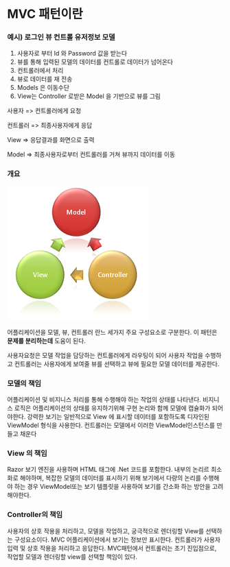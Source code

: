 # MVC 패턴이란

### 예시) 로그인 뷰 컨트롤 유저정보 모델

1. 사용자로 부터 Id 와 Password 값을 받는다
2. 뷰를 통해 입력된 모델의 데이터를 컨트롤로 데이터가 넘어온다
3. 컨트롤러에서 처리
4. 뷰로 데이터를 재 전송
5. Models 은 이동수단
6. View는 Controller 로받은 Model 을 기반으로 뷰를 그림

사용자 => 컨트롤러에게 요청

컨트롤러 => 최종사용자에게 응답

View => 응답결과를 화면으로 출력

Model => 최종사용자로부터 컨트롤러를 거쳐 뷰까지 데이터를 이동

### 개요

![1686278559688](image/1.2.MVC패턴/1686278559688.png)

어플리케이션을 모델, 뷰, 컨트롤러 란느 세가지 주요 구성요소로 구분한다. 이 패턴은 **문제를 분리하는데** 도움이 된다. 

사용자요청은 모델 작업을 담당하는 컨트롤러에게 라우팅이 되어 사용자 작업을 수행하고 컨트롤러는 사용자에게 보여줄 뷰를 선택하고 뷰에 필요한 모델 데이터를 제공한다.

### 모델의 책임

어플리케이션 및 비지니스 처리를 통해 수행해야 하는 작업의 상태를 나타낸다. 비지니스 로직은 어플리케이션의 상태를 유지하기위해 구현 논리와 함께 모델에 캡슐화가 되어야한다. 강력한 보기는 일반적으로 View 에 표시할 데이터를 포함하도록 디자인된 ViewModel 형식을 사용한다. 컨트롤러는 모델에서 이러한 ViewModel인스턴스를 만들고 채운다

### View 의 책임

Razor 보기 엔진을 사용하며 HTML 태그에 .Net 코드를 포함한다. 내부의 논리르 최소화로 해야하며, 복잡한 모델의 데이터를 표시하기 위해 보기에서 다량의 논리를 수행해야 하는 경우 ViewModel또는 보기 템플릿을 사용하여 보기를 간소화 하는 방안을 고려해야한다.

### Controller의 책임

사용자의 상호 작용을 처리하고, 모델을 작업하고, 궁극적으로 렌더링할 View를 선택하는 구성요소이다. MVC 어플리케이션에서 보기는 정보만 표시한다. 컨트롤러가 사용자 입력 및 상호 작용을 처리하고 응답한다. MVC패턴에서 컨트롤러는 초기 진입점으로, 작업할 모델과 렌더링할 view를 선택할 책임이 있다.
